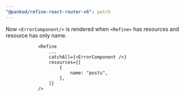 ```yaml
---
"@pankod/refine-react-router-v6": patch
---
```


Now `<ErrorComponent/>` is rendered when `<Refine>` has resources and resource has only name.

```tsx
            <Refine
                ...
                catchAll={<ErrorComponent />}
                resources={[
                    {
                        name: "posts",
                    },
                ]}
            />
```

